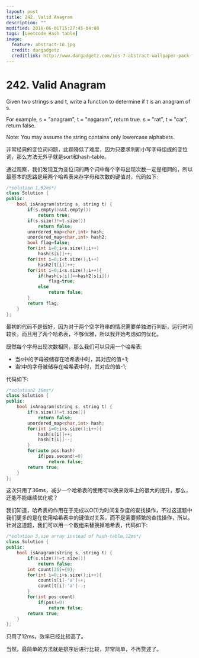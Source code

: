 ```yaml
---
layout: post
title: 242. Valid Anagram
description: ""
modified: 2016-06-01T15:27:45-04:00
tags: [Leetcode Hash table]
image:
  feature: abstract-10.jpg
  credit: dargadgetz
  creditlink: http://www.dargadgetz.com/ios-7-abstract-wallpaper-pack-for-iphone-5-and-ipod-touch-retina/
---
```

# 242. Valid Anagram

Given two strings s and t, write a function to determine if t is an anagram of s.

For example,
s = "anagram", t = "nagaram", return true.
s = "rat", t = "car", return false.

Note:
You may assume the string contains only lowercase alphabets.

非常经典的变位词问题，此题降低了难度，因为只要求判断小写字母组成的变位词，那么方法无外乎就是sort和hash-table。

通过观察，我们发现互为变位词的两个词中每个字母出现次数一定是相同的，所以最基本的思路是用两个哈希表来存字母和次数的键值对，代码如下:

```c++
/*solution 1,52ms*/
class Solution {
public:
    bool isAnagram(string s, string t) {
        if(s.empty()&&t.empty())
            return true;
        if(s.size()!=t.size())
            return false;
        unordered_map<char,int> hash;
        unordered_map<char,int> hash2;
        bool flag=false;
        for(int i=0;i<s.size();i++)
            hash[s[i]]++;
        for(int i=0;i<t.size();i++)
            hash2[t[i]]++;
        for(int i=0;i<s.size();i++){
            if(hash[s[i]]==hash2[s[i]])
                flag=true;
            else
                return false;
        }
        return flag;
    }
};

```
最初的代码不是很好，因为对于两个空字符串的情况需要单独进行判断，运行时间较长，而且用了两个哈希表，不够优雅，所以我开始考虑如何优化。

既然每个字母出现次数相同，那么我们可以只用一个哈希表:
- 当s中的字母被储存在哈希表中时，其对应的值+1;
- 当t中的字母被储存在哈希表中时，其对应的值-1;

代码如下:


```c++
/*solution2 36ms*/
class Solution {
public:
    bool isAnagram(string s, string t) {
        if(s.size()!=t.size())
            return false;
        unordered_map<char,int> hash;
        for(int i=0;i<s.size();i++){
            hash[s[i]]++;
            hash[t[i]]--;
        }
        for(auto pos:hash)
            if(pos.second!=0)
                return false;
        return true;
    }
};

```

这次只用了36ms，减少一个哈希表的使用可以换来效率上的很大的提升，那么，还能不能继续优化呢？

我们知道，哈希表的作用在于完成以O(1)为时间复杂度的查找操作，不过这道题中我们更多的是在使用哈希表中的键值对关系，而不是需要频繁的查找操作，所以，针对这道题，我们可以用一个数组来替换掉哈希表，代码如下:


```c++
/*solution 3,use array instead of hash-table,12ms*/
class Solution {
public:
    bool isAnagram(string s, string t) {
        if(s.size()!=t.size())
            return false;
        int count[26]={0};
        for(int i=0;i<s.size();i++){
            count[s[i]-'a']++;
            count[t[i]-'a']--;
        }
        for(int pos:count)
            if(pos!=0)
                return false;
        return true;
    }
};
```
只用了12ms，效率已经比较高了。

当然，最简单的方法就是排序后进行比较，非常简单，不再赘述了。

